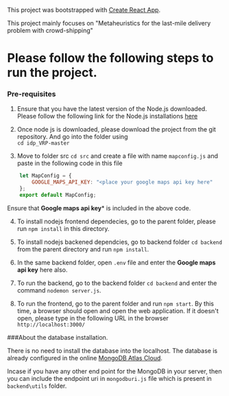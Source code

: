 This project was bootstrapped with [Create React App](https://github.com/facebook/create-react-app).

This project mainly focuses on "Metaheuristics for the last-mile delivery problem with crowd-shipping"

# Please follow the following steps to run the project.

### Pre-requisites

1. Ensure that you have the latest version of the Node.js downloaded. Please follow the following link for the Node.js installations 
[here](https://nodejs.org/en/download/)

2. Once node js is downloaded, please download the project from the git repository. And go into the folder using <br> `cd idp_VRP-master`

3. Move to folder src `cd src` and create a file with name `mapconfig.js` and paste in the following code in this file
```javascript
    let MapConfig = { 
        GOOGLE_MAPS_API_KEY: "<place your google maps api key here" 
    };
    export default MapConfig;
````
Ensure that **Google maps api key*** is included in the above code.

4. To install nodejs frontend dependecies, go to the parent folder, please run `npm install` in this directory.

5. To install nodejs backened dependcies, go to backend folder `cd backend` from the parent directory and run `npm install`.

6. In the same backend folder, open `.env` file and enter the **Google maps api key** here also.

6. To run the backend, go to the backend folder `cd backend` and enter the command `nodemon server.js`.

7. To run the frontend, go to the parent folder and run `npm start`. By this time, a browser should open and open the web application. If it doesn't open, please type in the following URL in the browser `http://localhost:3000/`

###About the database installation.

There is no need to install the database into the localhost. The database is already configured in the online [MongoDB Atlas Cloud](https://www.mongodb.com/cloud/atlas). 

Incase if you have any other end point for the MongoDB in your server, then you can include the endpoint uri in `mongodburi.js` file which is present in `backend\utils` folder.
